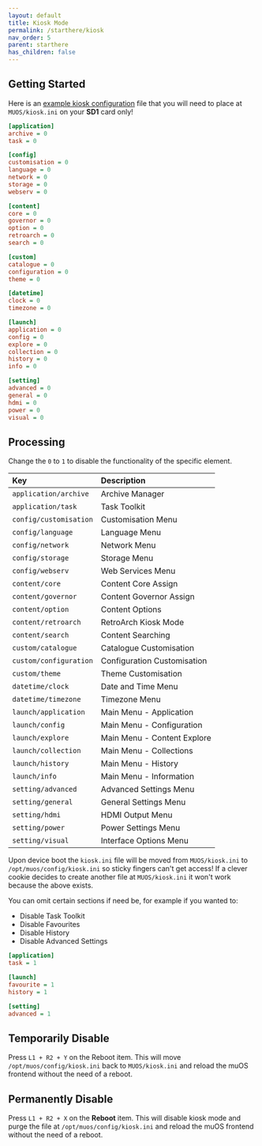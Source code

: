```yaml
---
layout: default
title: Kiosk Mode
permalink: /starthere/kiosk
nav_order: 5
parent: starthere
has_children: false
---
```


## Getting Started

Here is an [example kiosk configuration](https://github.com/MustardOS/internal/blob/main/config/kiosk.ini.example) file
that you will need to place at `MUOS/kiosk.ini` on your **SD1** card only!

```ini
[application]
archive = 0
task = 0

[config]
customisation = 0
language = 0
network = 0
storage = 0
webserv = 0

[content]
core = 0
governor = 0
option = 0
retroarch = 0
search = 0

[custom]
catalogue = 0
configuration = 0
theme = 0

[datetime]
clock = 0
timezone = 0

[launch]
application = 0
config = 0
explore = 0
collection = 0
history = 0
info = 0

[setting]
advanced = 0
general = 0
hdmi = 0
power = 0
visual = 0
``` 

## Processing

Change the `0` to `1` to disable the functionality of the specific element.

| Key                    | Description                 |
|:-----------------------|:----------------------------|
| `application/archive`  | Archive Manager             |
| `application/task`     | Task Toolkit                |
| `config/customisation` | Customisation Menu          |
| `config/language`      | Language Menu               |
| `config/network`       | Network Menu                |
| `config/storage`       | Storage Menu                |
| `config/webserv`       | Web Services Menu           |
| `content/core`         | Content Core Assign         |
| `content/governor`     | Content Governor Assign     |
| `content/option`       | Content Options             |
| `content/retroarch`    | RetroArch Kiosk Mode        |
| `content/search`       | Content Searching           |
| `custom/catalogue`     | Catalogue Customisation     |
| `custom/configuration` | Configuration Customisation |
| `custom/theme`         | Theme Customisation         |
| `datetime/clock`       | Date and Time Menu          |
| `datetime/timezone`    | Timezone Menu               |
| `launch/application`   | Main Menu - Application     |
| `launch/config`        | Main Menu - Configuration   |
| `launch/explore`       | Main Menu - Content Explore |
| `launch/collection`    | Main Menu - Collections     |
| `launch/history`       | Main Menu - History         |
| `launch/info`          | Main Menu - Information     |
| `setting/advanced`     | Advanced Settings Menu      |
| `setting/general`      | General Settings Menu       |
| `setting/hdmi`         | HDMI Output Menu            |
| `setting/power`        | Power Settings Menu         |
| `setting/visual`       | Interface Options Menu      |

Upon device boot the `kiosk.ini` file will be moved from `MUOS/kiosk.ini` to `/opt/muos/config/kiosk.ini` so sticky
fingers can't get access! If a clever cookie decides to create another file at `MUOS/kiosk.ini` it won't work because
the above exists.

You can omit certain sections if need be, for example if you wanted to:

* Disable Task Toolkit
* Disable Favourites
* Disable History
* Disable Advanced Settings

```ini
[application]
task = 1

[launch]
favourite = 1
history = 1

[setting]
advanced = 1
```

## Temporarily Disable

Press `L1 + R2 + Y` on the Reboot item. This will move `/opt/muos/config/kiosk.ini` back to `MUOS/kiosk.ini` and
reload the muOS frontend without the need of a reboot.

## Permanently Disable

Press `L1 + R2 + X` on the **Reboot** item. This will disable kiosk mode and purge the file at
`/opt/muos/config/kiosk.ini` and reload the muOS frontend without the need of a reboot.
